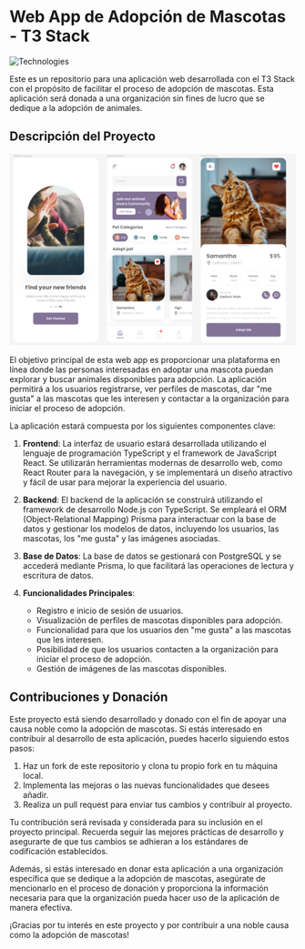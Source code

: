 # Web App de Adopción de Mascotas - T3 Stack

![Technologies](https://skillicons.dev/icons?i=html,css,js,ts,react,nextjs,tailwind,postgres,figma)

Este es un repositorio para una aplicación web desarrollada con el T3 Stack con el propósito de facilitar el proceso de adopción de mascotas. Esta aplicación será donada a una organización sin fines de lucro que se dedique a la adopción de animales.

## Descripción del Proyecto

![Adopta una mascota](https://github.com/speedbuild98/michijos/blob/main/MICHIJOS.png?raw=true)

El objetivo principal de esta web app es proporcionar una plataforma en línea donde las personas interesadas en adoptar una mascota puedan explorar y buscar animales disponibles para adopción. La aplicación permitirá a los usuarios registrarse, ver perfiles de mascotas, dar "me gusta" a las mascotas que les interesen y contactar a la organización para iniciar el proceso de adopción.

La aplicación estará compuesta por los siguientes componentes clave:

1. **Frontend**: La interfaz de usuario estará desarrollada utilizando el lenguaje de programación TypeScript y el framework de JavaScript React. Se utilizarán herramientas modernas de desarrollo web, como React Router para la navegación, y se implementará un diseño atractivo y fácil de usar para mejorar la experiencia del usuario.

2. **Backend**: El backend de la aplicación se construirá utilizando el framework de desarrollo Node.js con TypeScript. Se empleará el ORM (Object-Relational Mapping) Prisma para interactuar con la base de datos y gestionar los modelos de datos, incluyendo los usuarios, las mascotas, los "me gusta" y las imágenes asociadas.

3. **Base de Datos**: La base de datos se gestionará con PostgreSQL y se accederá mediante Prisma, lo que facilitará las operaciones de lectura y escritura de datos.

4. **Funcionalidades Principales**:
   - Registro e inicio de sesión de usuarios.
   - Visualización de perfiles de mascotas disponibles para adopción.
   - Funcionalidad para que los usuarios den "me gusta" a las mascotas que les interesen.
   - Posibilidad de que los usuarios contacten a la organización para iniciar el proceso de adopción.
   - Gestión de imágenes de las mascotas disponibles.

## Contribuciones y Donación

Este proyecto está siendo desarrollado y donado con el fin de apoyar una causa noble como la adopción de mascotas. Si estás interesado en contribuir al desarrollo de esta aplicación, puedes hacerlo siguiendo estos pasos:

1. Haz un fork de este repositorio y clona tu propio fork en tu máquina local.
2. Implementa las mejoras o las nuevas funcionalidades que desees añadir.
3. Realiza un pull request para enviar tus cambios y contribuir al proyecto.

Tu contribución será revisada y considerada para su inclusión en el proyecto principal. Recuerda seguir las mejores prácticas de desarrollo y asegurarte de que tus cambios se adhieran a los estándares de codificación establecidos.

Además, si estás interesado en donar esta aplicación a una organización específica que se dedique a la adopción de mascotas, asegúrate de mencionarlo en el proceso de donación y proporciona la información necesaria para que la organización pueda hacer uso de la aplicación de manera efectiva.

¡Gracias por tu interés en este proyecto y por contribuir a una noble causa como la adopción de mascotas!

